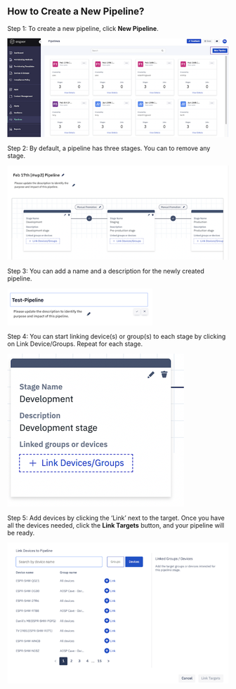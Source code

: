 ## How to Create a New Pipeline?

  

Step 1: To create a new pipeline, click **New Pipeline**.

![create pipeline](./images/create/1-createButton.png)

  
  

Step 2: By default, a pipeline has three stages. You can to remove any stage. 

  

![steps](./images/create/2-steps.png)

  

Step 3: You can add a name and a description for the newly created pipeline.

![eit](./images/create/3-name.png)

  
  

Step 4: You can start linking device(s) or group(s) to each stage by clicking on Link Device/Groups. Repeat for each stage.

  

![link group and device](./images/create/4-link.png)

  

Step 5: Add devices by clicking the ‘Link’ next to the target. Once you have all the devices needed, click the **Link Targets** button, and your pipeline will be ready.

  

![link target](./images/create/5-LinkGroup.png)